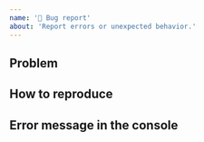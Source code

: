 ```yaml
---
name: '🐛 Bug report'
about: 'Report errors or unexpected behavior.'
---
```


<!--
⚠ Please check existing issues before proceeding.

If needed, test using the latest dev build:
https://github.com/yzhang-gh/vscode-markdown/actions?query=event%3Apush+is%3Asuccess
-->

## Problem
<!--
What went wrong?
Expected behavior?
Your environment (if necessary)?
-->

## How to reproduce

## Error message in the console
<!--
Go to: VS Code's Menu Bar > Help > Toggle Developer Tools.
Then see: Console.
Paste anything suspicious here.
-->
